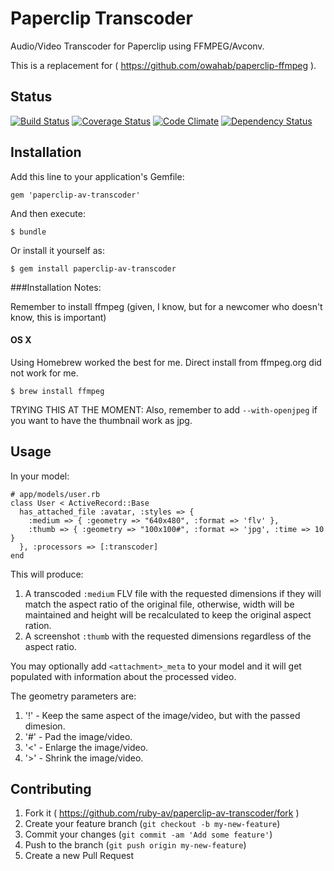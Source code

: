# Paperclip Transcoder

Audio/Video Transcoder for Paperclip using FFMPEG/Avconv.

This is a replacement for ( https://github.com/owahab/paperclip-ffmpeg ).

## Status

[![Build Status](https://travis-ci.org/ruby-av/paperclip-av-transcoder.svg?branch=master)](https://travis-ci.org/ruby-av/paperclip-av-transcoder)
[![Coverage Status](https://coveralls.io/repos/ruby-av/paperclip-av-transcoder/badge.png?branch=master)](https://coveralls.io/r/ruby-av/paperclip-av-transcoder?branch=master)
[![Code Climate](https://codeclimate.com/github/ruby-av/paperclip-av-transcoder/badges/gpa.svg)](https://codeclimate.com/github/ruby-av/paperclip-av-transcoder)
[![Dependency Status](https://gemnasium.com/ruby-av/paperclip-av-transcoder.svg)](https://gemnasium.com/ruby-av/paperclip-av-transcoder)

## Installation

Add this line to your application's Gemfile:

    gem 'paperclip-av-transcoder'

And then execute:

    $ bundle

Or install it yourself as:

    $ gem install paperclip-av-transcoder
    
###Installation Notes:

Remember to install ffmpeg (given, I know, but for a newcomer who doesn't know, this is important)

#### OS X

Using Homebrew worked the best for me. Direct install from ffmpeg.org did not work for me.

    $ brew install ffmpeg

TRYING THIS AT THE MOMENT: Also, remember to add `--with-openjpeg` if you want to have the thumbnail work as jpg.

## Usage

In your model:

    # app/models/user.rb
    class User < ActiveRecord::Base
      has_attached_file :avatar, :styles => {
        :medium => { :geometry => "640x480", :format => 'flv' },
        :thumb => { :geometry => "100x100#", :format => 'jpg', :time => 10 }
      }, :processors => [:transcoder]
    end

This will produce:

1. A transcoded `:medium` FLV file with the requested dimensions if they will match the aspect ratio of the original file, otherwise, width will be maintained and height will be recalculated to keep the original aspect ration.
2. A screenshot `:thumb` with the requested dimensions regardless of the aspect ratio.

You may optionally add `<attachment>_meta` to your model and it will get populated with information about the processed video.

The geometry parameters are:

1. '!' - Keep the same aspect of the image/video, but with the passed dimesion.
2. '#' - Pad the image/video.
3. '<' - Enlarge the image/video.
4. '>' - Shrink the image/video.

## Contributing

1. Fork it ( https://github.com/ruby-av/paperclip-av-transcoder/fork )
2. Create your feature branch (`git checkout -b my-new-feature`)
3. Commit your changes (`git commit -am 'Add some feature'`)
4. Push to the branch (`git push origin my-new-feature`)
5. Create a new Pull Request
